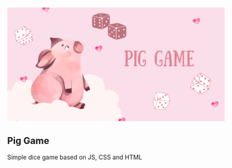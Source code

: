 ![cover](https://github.com/kamila-kryszak/Pig_Game/blob/af6032679e0210dc51733e46c3d2d68babd6f937/piggyReadme.png?raw=true)

## Pig Game
Simple dice game based on JS, CSS and HTML
